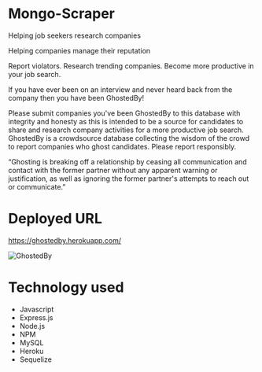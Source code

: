 # Mongo-Scraper

Helping job seekers research companies

Helping companies manage their reputation

Report violators. Research trending companies. Become more productive in your job search.

If you have ever been on an interview and never heard back from the company then you have been GhostedBy!

Please submit companies you've been GhostedBy to this database with integrity and honesty as this is
intended to be a source for candidates to share and research company activities for a more productive job
search. GhostedBy is a crowdsource database collecting the wisdom of the crowd to report companies who ghost
candidates. Please report responsibly.

“Ghosting is breaking off a relationship by ceasing all communication and contact with the former partner
without any apparent warning or justification, as well as ignoring the former partner's attempts to reach
out or communicate.”

# Deployed URL
https://ghostedby.herokuapp.com/

![GhostedBy](https://github.com/leronj23/GhostedBy/blob/master/screenshot/ghosted-by.jpg)

# Technology used
* Javascript
* Express.js
* Node.js
* NPM
* MySQL
* Heroku
* Sequelize
